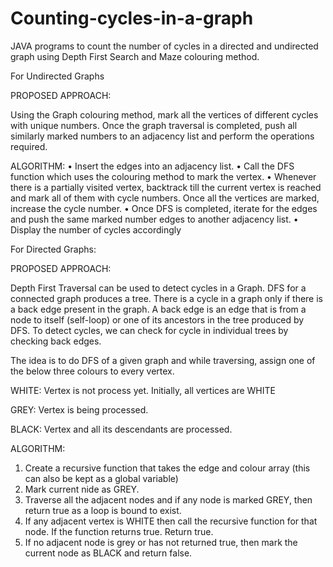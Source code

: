 # Counting-cycles-in-a-graph
JAVA programs to count the number of cycles in a directed and undirected graph using Depth First Search and Maze colouring method.


For Undirected Graphs

PROPOSED APPROACH: 

Using the Graph colouring method, mark all the vertices of different cycles with unique numbers. Once the graph traversal is completed, push all similarly marked numbers to an adjacency list and perform the operations required.

ALGORITHM:
•	Insert the edges into an adjacency list.
•	Call the DFS function which uses the colouring method to mark the vertex.
•	Whenever there is a partially visited vertex, backtrack till the current vertex is reached and mark all of them with cycle numbers. Once all the vertices are marked, increase the cycle number.
•	Once DFS is completed, iterate for the edges and push the same marked number edges to another adjacency list.
•	Display the number of cycles accordingly


For Directed Graphs:

PROPOSED APPROACH: 

Depth First Traversal can be used to detect cycles in a Graph. DFS for a connected graph produces a tree. There is a cycle in a graph only if there is a back edge present in the graph. A back edge is an edge that is from a node to itself (self-loop) or one of its ancestors in the tree produced by DFS. To detect cycles, we can check for cycle in individual trees by checking back edges.

The idea is to do DFS of a given graph and while traversing, assign one of the below three colours to every vertex.

WHITE: Vertex is not process yet. Initially, all vertices are WHITE

GREY: Vertex is being processed. 

BLACK: Vertex and all its descendants are processed.


ALGORITHM:

1.	Create a recursive function that takes the edge and colour array (this can also be kept as a global variable)
2.	Mark current nide as GREY.
3.	Traverse all the adjacent nodes and if any node is marked GREY, then return true as a loop is bound to exist.
4.	If any adjacent vertex is WHITE then call the recursive function for that node. If the function returns true. Return true.
5.	If no adjacent node is grey or has not returned true, then mark the current node as BLACK and return false.
